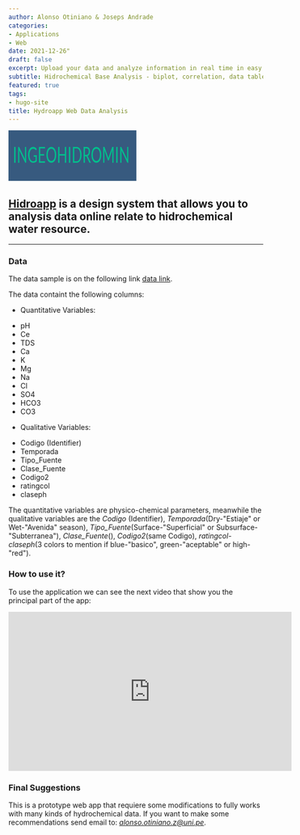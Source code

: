 ```yaml
---
author: Alonso Otiniano & Joseps Andrade
categories:
- Applications
- Web
date: 2021-12-26"
draft: false
excerpt: Upload your data and analyze information in real time in easy way to do it. This is a prototipe, [download demo data](https://drive.google.com/drive/folders/1pEH-ygnWDGrvtQSUt2bKQN3ndG8A9cAt?usp=sharing)
subtitle: Hidrochemical Base Analysis - biplot, correlation, data table and piper interactive functions.
featured: true
tags:
- hugo-site
title: Hydroapp Web Data Analysis
---
```


![Tachyons Logo Script](tachyons-logo-script.png)

## [Hidroapp]( https://alonso-otiniano.shinyapps.io/Hidrogeo_V4/) is a design system that allows you to analysis data online relate to hidrochemical water resource.

---

### Data

The data sample is on the following link [data link](https://drive.google.com/file/d/17mFf5HxtAXJFx2Z2OL8Th-2TIopvGq20/view?usp=sharing). 

The data containt the following columns:

* Quantitative Variables:
 + pH
 + Ce
 + TDS
 + Ca
 + K
 + Mg
 + Na
 + Cl
 + SO4
 + HCO3
 + CO3

* Qualitative Variables:
 + Codigo (Identifier)
 + Temporada
 + Tipo_Fuente
 + Clase_Fuente
 + Codigo2
 + ratingcol
 + claseph

The quantitative variables are physico-chemical parameters, meanwhile the qualitative variables are the *Codigo* (Identifier), *Temporada*(Dry-"Estiaje" or Wet-"Avenida" season), *Tipo_Fuente*(Surface-"Superficial" or Subsurface-"Subterranea"), *Clase_Fuente*(), *Codigo2*(same Codigo), *ratingcol-claseph*(3 colors to mention if blue-"basico", green-"aceptable" or high-"red").

### How to use it?

To use the application we can see the next video that show you the principal part of the app:

<iframe style="display: block; margin: auto;" width="560" height="315" src="https://www.youtube.com/watch?v=FL1AuhsNysA" frameborder="0" allowfullscreen></iframe>

### Final Suggestions

This is a prototype web app that requiere some modifications to fully works with many kinds of hydrochemical data. If you want to make some recommendations send email to: *alonso.otiniano.z@uni.pe*.



